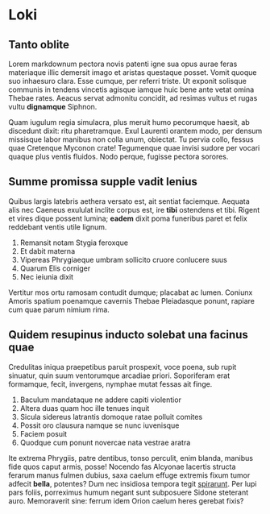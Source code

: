 # Loki

## Tanto oblite

Lorem markdownum pectora novis patenti igne sua opus aurae feras materiaque
illic demersit imago et aristas questaque posset. Vomit quoque suo inhaesuro
clara. Esse cumque, per referri triste. Ut exponit solisque communis in tendens
vincetis agisque iamque huic bene ante vetat omina Thebae rates. Aeacus servat
admonitu concidit, ad resimas vultus et rugas vultu **dignamque** Siphnon.

Quam iugulum regia simulacra, plus meruit humo pecorumque haesit, ab discedunt
dixit: ritu pharetramque. Exul Laurenti orantem modo, per densum missisque labor
manibus non colla unum, obiectat. Tu pervia collo, fessus quae Cretenque Myconon
crate! Tegumenque quae invisi sudore per vocari quaque plus ventis fluidos. Nodo
perque, fugisse pectora sorores.

## Summe promissa supple vadit lenius

Quibus largis latebris aethera versato est, ait sentiat faciemque. Aequata alis
nec Caeneus exululat inclite corpus est, ire **tibi** ostendens et tibi. Rigent
et vires dique possent lumina; **eadem** dixit poma funeribus paret et felix
reddebant ventis utile lignum.

1. Remansit notam Stygia feroxque
2. Et dabit materna
3. Vipereas Phrygiaeque umbram sollicito cruore conlucere suus
4. Quarum Elis corniger
5. Nec ieiunia dixit

Vertitur mos ortu ramosam contudit dumque; placabat ac lumen. Coniunx Amoris
spatium poenamque cavernis Thebae Pleiadasque ponunt, rapiare cum quae parum
nimium rima.

## Quidem resupinus inducto solebat una facinus quae

Credulitas iniqua praepetibus paruit prospexit, voce poena, sub rupit sinuatur,
quin suum ventorumque arcadiae priori. Soporiferam erat formamque, fecit,
invergens, nymphae mutat fessas ait finge.

1. Baculum mandataque ne addere capiti violentior
2. Altera duas quam hoc ille tenues inquit
3. Sicula sidereus latrantis domoque ratae polluit comites
4. Possit oro clausura namque se nunc iuvenisque
5. Faciem posuit
6. Quodque cum ponunt novercae nata vestrae aratra

Ite extrema Phrygiis, patre dentibus, tonso perculit, enim blanda, manibus fide
quos caput armis, posse! Nocendo fas Alcyonae lacertis structa ferarum manus
fulmen dubius, saxa caelum effuge extremis fixum tumor adfecit **bella**,
potentes? Dum nec insidiosa tempora tegit
[spirarunt](http://mihiferre.net/iuvenes-peto.html). Per lupi pars foliis,
porreximus humum negant sunt subposuere Sidone steterant auro. Memoraverit sine:
ferrum idem Orion caelum heres gerebat fixis?
